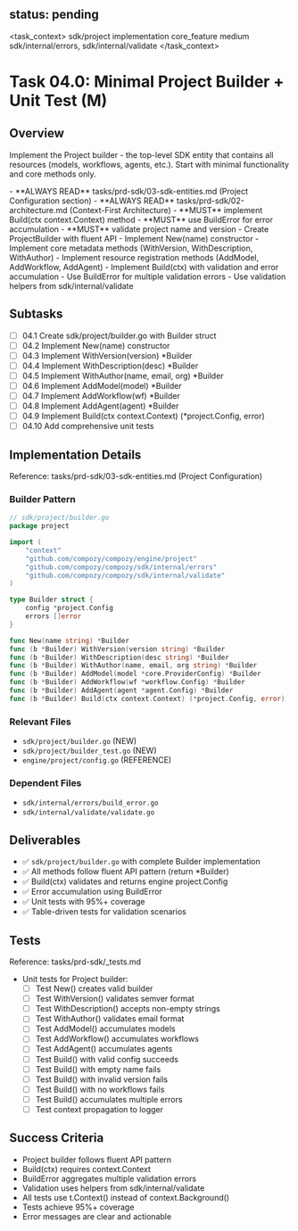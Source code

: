 ## status: pending

<task_context>
<domain>sdk/project</domain>
<type>implementation</type>
<scope>core_feature</scope>
<complexity>medium</complexity>
<dependencies>sdk/internal/errors, sdk/internal/validate</dependencies>
</task_context>

# Task 04.0: Minimal Project Builder + Unit Test (M)

## Overview

Implement the Project builder - the top-level SDK entity that contains all resources (models, workflows, agents, etc.). Start with minimal functionality and core methods only.

<critical>
- **ALWAYS READ** tasks/prd-sdk/03-sdk-entities.md (Project Configuration section)
- **ALWAYS READ** tasks/prd-sdk/02-architecture.md (Context-First Architecture)
- **MUST** implement Build(ctx context.Context) method
- **MUST** use BuildError for error accumulation
- **MUST** validate project name and version
</critical>

<requirements>
- Create ProjectBuilder with fluent API
- Implement New(name) constructor
- Implement core metadata methods (WithVersion, WithDescription, WithAuthor)
- Implement resource registration methods (AddModel, AddWorkflow, AddAgent)
- Implement Build(ctx) with validation and error accumulation
- Use BuildError for multiple validation errors
- Use validation helpers from sdk/internal/validate
</requirements>

## Subtasks

- [ ] 04.1 Create sdk/project/builder.go with Builder struct
- [ ] 04.2 Implement New(name) constructor
- [ ] 04.3 Implement WithVersion(version) *Builder
- [ ] 04.4 Implement WithDescription(desc) *Builder
- [ ] 04.5 Implement WithAuthor(name, email, org) *Builder
- [ ] 04.6 Implement AddModel(model) *Builder
- [ ] 04.7 Implement AddWorkflow(wf) *Builder
- [ ] 04.8 Implement AddAgent(agent) *Builder
- [ ] 04.9 Implement Build(ctx context.Context) (*project.Config, error)
- [ ] 04.10 Add comprehensive unit tests

## Implementation Details

Reference: tasks/prd-sdk/03-sdk-entities.md (Project Configuration)

### Builder Pattern

```go
// sdk/project/builder.go
package project

import (
    "context"
    "github.com/compozy/compozy/engine/project"
    "github.com/compozy/compozy/sdk/internal/errors"
    "github.com/compozy/compozy/sdk/internal/validate"
)

type Builder struct {
    config *project.Config
    errors []error
}

func New(name string) *Builder
func (b *Builder) WithVersion(version string) *Builder
func (b *Builder) WithDescription(desc string) *Builder
func (b *Builder) WithAuthor(name, email, org string) *Builder
func (b *Builder) AddModel(model *core.ProviderConfig) *Builder
func (b *Builder) AddWorkflow(wf *workflow.Config) *Builder
func (b *Builder) AddAgent(agent *agent.Config) *Builder
func (b *Builder) Build(ctx context.Context) (*project.Config, error)
```

### Relevant Files

- `sdk/project/builder.go` (NEW)
- `sdk/project/builder_test.go` (NEW)
- `engine/project/config.go` (REFERENCE)

### Dependent Files

- `sdk/internal/errors/build_error.go`
- `sdk/internal/validate/validate.go`

## Deliverables

- ✅ `sdk/project/builder.go` with complete Builder implementation
- ✅ All methods follow fluent API pattern (return *Builder)
- ✅ Build(ctx) validates and returns engine project.Config
- ✅ Error accumulation using BuildError
- ✅ Unit tests with 95%+ coverage
- ✅ Table-driven tests for validation scenarios

## Tests

Reference: tasks/prd-sdk/_tests.md

- Unit tests for Project builder:
  - [ ] Test New() creates valid builder
  - [ ] Test WithVersion() validates semver format
  - [ ] Test WithDescription() accepts non-empty strings
  - [ ] Test WithAuthor() validates email format
  - [ ] Test AddModel() accumulates models
  - [ ] Test AddWorkflow() accumulates workflows
  - [ ] Test AddAgent() accumulates agents
  - [ ] Test Build() with valid config succeeds
  - [ ] Test Build() with empty name fails
  - [ ] Test Build() with invalid version fails
  - [ ] Test Build() with no workflows fails
  - [ ] Test Build() accumulates multiple errors
  - [ ] Test context propagation to logger

## Success Criteria

- Project builder follows fluent API pattern
- Build(ctx) requires context.Context
- BuildError aggregates multiple validation errors
- Validation uses helpers from sdk/internal/validate
- All tests use t.Context() instead of context.Background()
- Tests achieve 95%+ coverage
- Error messages are clear and actionable
